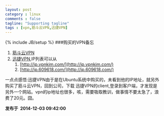 ```yaml
---
layout: post
category : linux
comments : false
tagline: "Supporting tagline"
tags : [vpn,筋斗云VPN,迅捷VPN]
---
```

{% include JB/setup %}
###购买的VPN备忘
1. [筋斗云VPN](http://www.jdyvpn.com/)
2. [迅捷VPN](http://www.591781.com/),IP列表可以从
   1.  [http://ip.vpnkim.com/](http://ip.vpnkim.com/)
   2.  [http://ip.609618.com/](http://ip.609618.com/)


一点点感悟:迅捷VPN由于是在Ubuntu系统中购买的，未看到他的IP地址，就另外购买了筋斗云VPN，回到公司，下载 迅捷VPN的client,登录到客户端，才发现是另外一个网站。vpn的ip地址也很多，咳，需要吸取教训，做事情不要太急了，浪费了20元。囧。

<strong>发布于&nbsp;&nbsp;2014-12-03 09:42:00</strong>


